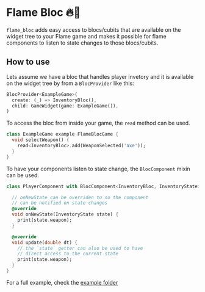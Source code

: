 # Flame Bloc 🔥🧱

`flame_bloc` adds easy access to blocs/cubits that are available on the widget tree to your Flame game and
makes it possible for flame components to listen to state changes to those blocs/cubits.

## How to use

Lets assume we have a bloc that handles player invetory and it is available on the widget tree by
from a `BlocProvider` like this:

```dart
BlocProvider<ExampleGame>(
  create: (_) => InventoryBloc(),
  child: GameWidget(game: ExampleGame()),
)
```

To access the bloc from inside your game, the `read` method can be used.

```dart
class ExampleGame example FlameBlocGame {
  void selectWeapon() {
    read<InventoryBloc>.add(WeaponSelected('axe'));
  }
}
```

To have your components listen to state change, the `BlocComponent` mixin can be used.


```dart
class PlayerComponent with BlocComponent<InventoryBloc, InventoryState> {

  // onNewState can be overriden to so the component
  // can be notified on state changes
  @override
  void onNewState(InventoryState state) {
    print(state.weapon);
  }

  @override
  void update(double dt) {
    // the `state` getter can also be used to have
    // direct access to the current state
    print(state.weapon);
  }
}
```

For a full example, check the [example folder](./example)
